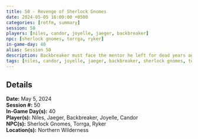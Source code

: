 ```yaml
---
title: 50 - Revenge of Sherlock Gnomes
date: 2024-05-05 16:00:00 +0500
categories: [rotfm, summary]
session: 50
players: [niles, candor, joyelle, jaeger, backbreaker]
npc: [sherlock gnomes, torrga, ryker]
in-game-day: 40
alias: Session 50
description: Backbreaker must face the mentor he left for dead years ago.
tags: [niles, candor, joyelle, jaeger, backbreaker, sherlock gnomes, torrga, ryker]
---
```


## Details

**Date:** May 5, 2024 <br>
**Session #:** 50 <br>
**In-Game Day(s):** 40 <br>
**Player(s):** Niles, Jaeger, Backbreaker, Joyelle, Candor <br>
**NPC(s):** Sherlock Gnomes, Torrga, Ryker <br>
**Location(s):** Northern Wilderness

